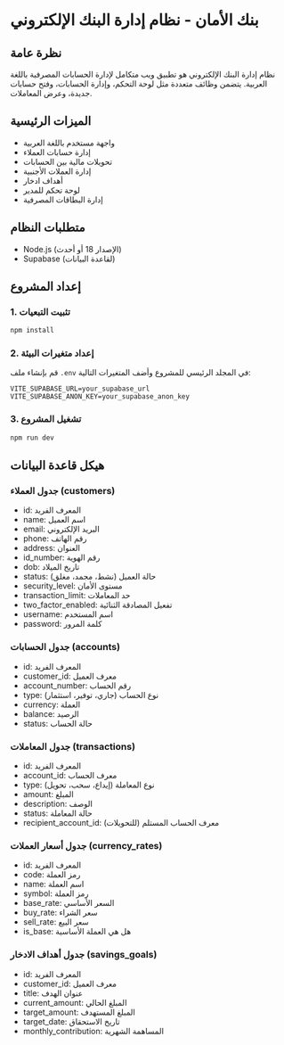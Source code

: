 # بنك الأمان - نظام إدارة البنك الإلكتروني

## نظرة عامة

نظام إدارة البنك الإلكتروني هو تطبيق ويب متكامل لإدارة الحسابات المصرفية باللغة العربية. يتضمن وظائف متعددة مثل لوحة التحكم، وإدارة الحسابات، وفتح حسابات جديدة، وعرض المعاملات.

## الميزات الرئيسية

- واجهة مستخدم باللغة العربية
- إدارة حسابات العملاء
- تحويلات مالية بين الحسابات
- إدارة العملات الأجنبية
- أهداف ادخار
- لوحة تحكم للمدير
- إدارة البطاقات المصرفية

## متطلبات النظام

- Node.js (الإصدار 18 أو أحدث)
- Supabase (لقاعدة البيانات)

## إعداد المشروع

### 1. تثبيت التبعيات

```bash
npm install
```

### 2. إعداد متغيرات البيئة

قم بإنشاء ملف `.env` في المجلد الرئيسي للمشروع وأضف المتغيرات التالية:

```
VITE_SUPABASE_URL=your_supabase_url
VITE_SUPABASE_ANON_KEY=your_supabase_anon_key
```

### 3. تشغيل المشروع

```bash
npm run dev
```

## هيكل قاعدة البيانات

### جدول العملاء (customers)
- id: المعرف الفريد
- name: اسم العميل
- email: البريد الإلكتروني
- phone: رقم الهاتف
- address: العنوان
- id_number: رقم الهوية
- dob: تاريخ الميلاد
- status: حالة العميل (نشط، مجمد، مغلق)
- security_level: مستوى الأمان
- transaction_limit: حد المعاملات
- two_factor_enabled: تفعيل المصادقة الثنائية
- username: اسم المستخدم
- password: كلمة المرور

### جدول الحسابات (accounts)
- id: المعرف الفريد
- customer_id: معرف العميل
- account_number: رقم الحساب
- type: نوع الحساب (جاري، توفير، استثمار)
- currency: العملة
- balance: الرصيد
- status: حالة الحساب

### جدول المعاملات (transactions)
- id: المعرف الفريد
- account_id: معرف الحساب
- type: نوع المعاملة (إيداع، سحب، تحويل)
- amount: المبلغ
- description: الوصف
- status: حالة المعاملة
- recipient_account_id: معرف الحساب المستلم (للتحويلات)

### جدول أسعار العملات (currency_rates)
- id: المعرف الفريد
- code: رمز العملة
- name: اسم العملة
- symbol: رمز العملة
- base_rate: السعر الأساسي
- buy_rate: سعر الشراء
- sell_rate: سعر البيع
- is_base: هل هي العملة الأساسية

### جدول أهداف الادخار (savings_goals)
- id: المعرف الفريد
- customer_id: معرف العميل
- title: عنوان الهدف
- current_amount: المبلغ الحالي
- target_amount: المبلغ المستهدف
- target_date: تاريخ الاستحقاق
- monthly_contribution: المساهمة الشهرية
